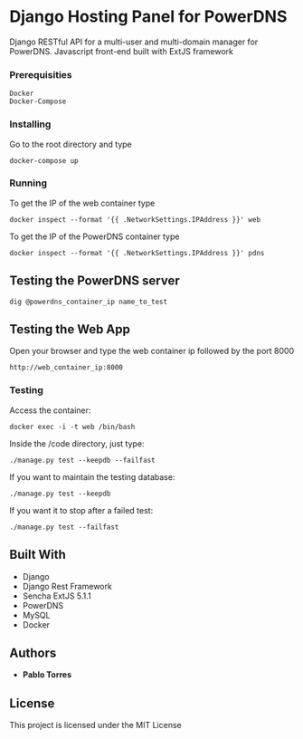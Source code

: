 # Django Hosting Panel for PowerDNS

Django RESTful API for a multi-user and multi-domain manager for PowerDNS. Javascript front-end built with ExtJS framework

### Prerequisities

```
Docker
Docker-Compose
```

### Installing
Go to the root directory and type
```
docker-compose up
```

### Running

To get the IP of the web container type
```
docker inspect --format '{{ .NetworkSettings.IPAddress }}' web
```

To get the IP of the PowerDNS container type
```
docker inspect --format '{{ .NetworkSettings.IPAddress }}' pdns
```

## Testing the PowerDNS server
```
dig @powerdns_container_ip name_to_test
```

## Testing the Web App
Open your browser and type the web container ip followed by the port 8000
```
http://web_container_ip:8000
```

### Testing

Access the container:
```
docker exec -i -t web /bin/bash
```

Inside the /code directory, just type:
```
./manage.py test --keepdb --failfast
```
If you want to maintain the testing database:
```
./manage.py test --keepdb
```
If you want it to stop after a failed test:
```
./manage.py test --failfast
```
## Built With

* Django
* Django Rest Framework
* Sencha ExtJS 5.1.1
* PowerDNS
* MySQL
* Docker

## Authors

* **Pablo Torres**

## License

This project is licensed under the MIT License
